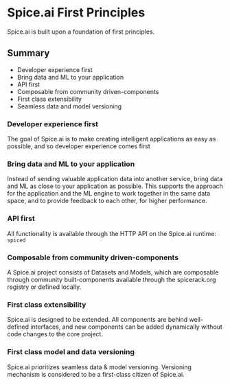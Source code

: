 # Spice.ai First Principles

Spice.ai is built upon a foundation of first principles.

## Summary

- Developer experience first
- Bring data and ML to your application
- API first
- Composable from community driven-components
- First class extensibility
- Seamless data and model versioning

### Developer experience first

The goal of Spice.ai is to make creating intelligent applications as easy as possible, and so developer experience comes first

### Bring data and ML to your application

Instead of sending valuable application data into another service, bring data and ML as close to your application as possible. This supports the approach for the application and the ML engine to work together in the same data space, and to provide feedback to each other, for higher performance.

### API first

All functionality is available through the HTTP API on the Spice.ai runtime: `spiced`

### Composable from community driven-components

A Spice.ai project consists of Datasets and Models, which are composable through community built-components available through the spicerack.org registry or defined locally.

### First class extensibility

Spice.ai is designed to be extended. All components are behind well-defined interfaces, and new components can be added dynamically without code changes to the core project.

### First class model and data versioning

Spice.ai prioritizes seamless data & model versioning. Versioning mechanism is considered to be a first-class citizen of Spice.ai.
